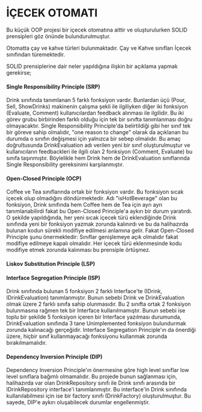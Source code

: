 ﻿# İÇECEK OTOMATI

Bu küçük OOP projesi bir içecek otomatına aittir ve oluşturulurken SOLID prensipleri göz önünde bulundurulmuştur.

Otomatta çay ve kahve türleri bulunmaktadır. 
Çay ve Kahve sınıfları İçecek sınıfından türemektedir.

SOLID prensiplerine dair neler yapıldığına ilişkin bir açıklama yapmak gerekirse;

#### **Single Responsibility Principle (SRP)** 
Drink sınıfında tanımlanan 5 farklı fonksiyon vardır. Bunlardan üçü (Pour, Sell, ShowDrinks) makinenin çalışma şekli ile ilgiliyken diğer iki fonksiyon (Evaluate, Comment) kullanıcılardan feedback alınması ile ilgilidir. Bu iki görev grubu birbirinden farklı olduğu için tek bir sınıfta tanımlanması doğru olmayacaktır. Single Responsibility Principle'da belirtildiği gibi her sınıf tek bir göreve sahip olmalıdır, "one reason to change" olarak da açıklanan bu durumda o sınıfın değişmesi için yalnızca bir sebep olmalıdır. Bu amaç doğrultusunda DrinkEvaluation adı verilen yeni bir sınıf oluşturulmuştur ve kullanıcıların feedbackleri ile ilgili olan 2 fonksiyon (Comment, Evaluate) bu sınıfa taşınmıştır. Böylelikle hem Drink hem de DrinkEvaluation sınıflarında Single Responsibility gereksinimi karşılanmıştır.

#### **Open-Closed Principle (OCP)** 
Coffee ve Tea sınıflarında ortak bir fonksiyon vardır. Bu fonksiyon sıcak içecek olup olmadığını döndürmektedir. Adı "isHotBeverage" olan bu fonksiyon, Drink sınıfında hem Coffee hem de Tea için ayrı ayrı tanımlanabilirdi fakat bu Open-Closed Principle'a aykırı bir durum yaratırdı. O şekilde yapıldığında, her yeni sıcak içecek türü eklendiğinde Drink sınıfında yeni bir fonksiyon yazmak zorunda kalınırdı ve bu da halihazırda bulunan kodun sürekli modifiye edilmesi anlamına gelir. Fakat Open-Closed Principle şunu önermektedir: Sınıflar genişlemeye açık olmalıdır fakat modifiye edilmeye kapalı olmalıdır. Her içecek türü eklenmesinde kodu modifiye etmek zorunda kalınması bu prensiple örtüşmez.

#### **Liskov Substitution Principle (LSP)**

#### **Interface Segregation Principle (ISP)** 
Drink sınıfında bulunan 5 fonksiyon 2 farklı Interface'te (IDrink, IDrinkEvaluation) tanımlanmıştır. Bunun sebebi Drink ve DrinkEvaluation olmak üzere 2 farklı sınıfa sahip olunmasıdır. Bu 2 sınıfta ortak 2 fonksiyon bulunmasına rağmen tek bir Interface kullanılmamıştır. Bunun sebebi ise toplu bir şekilde 5 fonksiyon içeren bir Interface yazılması durumunda, DrinkEvaluation sınıfında 3 tane Unimplemented fonksiyon bulundurmak zorunda kalınacağı gerçeğidir. Interface Segregation Principle'ın da önerdiği üzere, hiçbir sınıf kullanmayacağı fonksiyonu kullanmak zorunda bırakılmamalıdır. 

#### **Dependency Inversion Principle (DIP)** 
Dependency Inversion Principle'ın önermesine göre high level sınıflar low level sınıflara bağımlı olmamalıdır. Bu projede bunun sağlanması için, halihazırda var olan DrinkRepository sınıfı ile Drink sınıfı arasında bir IDrinkRepository interface'i tanımlanmıştır. Bu interface'in Drink sınıfında kullanılabilmesi için ise bir factory sınıfı (DrinkFactory) oluşturulmuştur. Bu sayede, DIP'e aykırı oluşabilecek durumlar engellenmiştir.
